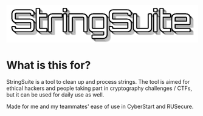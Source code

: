 ![Main Logo](/ref/logomain.png)

# What is this for?

StringSuite is a tool to clean up and process strings.
The tool is aimed for ethical hackers and people taking
part in cryptography challenges / CTFs, but it can be used
for daily use as well.

Made for me and my teammates' ease of use in CyberStart and RUSecure.
